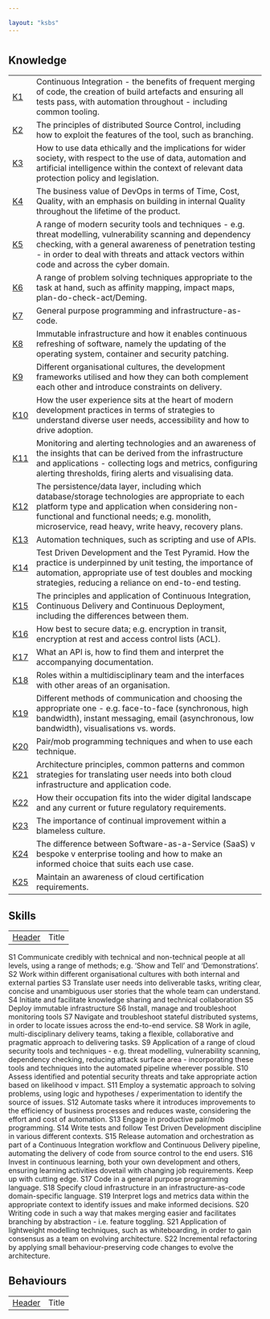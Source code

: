 ```yaml
---

layout: "ksbs"
---
```

#

## Knowledge

|  |  |
| - | - |
| [K1](../tags/k1) | Continuous Integration - the benefits of frequent merging of code, the creation of build artefacts and ensuring all tests pass, with automation throughout - including common tooling. |
| [K2](../tags/k2) | The principles of distributed Source Control, including how to exploit the features of the tool, such as branching. |
| [K3](../tags/k3) | How to use data ethically and the implications for wider society, with respect to the use of data, automation and artificial intelligence within the context of relevant data protection policy and legislation. |
| [K4](../tags/k4) | The business value of DevOps in terms of Time, Cost, Quality, with an emphasis on building in internal Quality throughout the lifetime of the product. |
| [K5](../tags/k5) | A range of modern security tools and techniques - e.g. threat modelling, vulnerability scanning and dependency checking, with a general awareness of penetration testing - in order to deal with threats and attack vectors within code and across the cyber domain. |
| [K6](../tags/k6) | A range of problem solving techniques appropriate to the task at hand, such as affinity mapping, impact maps, plan-do-check-act/Deming. |
| [K7](../tags/k7) | General purpose programming and infrastructure-as-code. |
| [K8](../tags/k8) | Immutable infrastructure and how it enables continuous refreshing of software, namely the updating of the operating system, container and security patching. |
| [K9](../tags/k9) | Different organisational cultures, the development frameworks utilised and how they can both complement each other and introduce constraints on delivery. |
| [K10](../tags/k10) | How the user experience sits at the heart of modern development practices in terms of strategies to understand diverse user needs, accessibility and how to drive adoption. |
| [K11](../tags/k11) |  Monitoring and alerting technologies and an awareness of the insights that can be derived from the infrastructure and applications - collecting logs and metrics, configuring alerting thresholds, firing alerts and visualising data. |
| [K12](../tags/k12) | The persistence/data layer, including which database/storage technologies are appropriate to each platform type and application when considering non-functional and functional needs; e.g. monolith, microservice, read heavy, write heavy, recovery plans. |
| [K13](../tags/k13) | Automation techniques, such as scripting and use of APIs. |
| [K14](../tags/k14) | Test Driven Development and the Test Pyramid. How the practice is underpinned by unit testing, the importance of automation, appropriate use of test doubles and mocking strategies, reducing a reliance on end-to-end testing. |
| [K15](../tags/k15) | The principles and application of Continuous Integration, Continuous Delivery and Continuous Deployment, including the differences between them. |
| [K16](../tags/k16) | How best to secure data; e.g. encryption in transit, encryption at rest and access control lists (ACL). |
| [K17](../tags/k17) | What an API is, how to find them and interpret the accompanying documentation. |
| [K18](../tags/k18) | Roles within a multidisciplinary team and the interfaces with other areas of an organisation. |
| [K19](../tags/k19) | Different methods of communication and choosing the appropriate one - e.g. face-to-face (synchronous, high bandwidth), instant messaging, email (asynchronous, low bandwidth), visualisations vs. words. |
| [K20](../tags/k20) | Pair/mob programming techniques and when to use each technique. |
| [K21](../tags/k21) | Architecture principles, common patterns and common strategies for translating user needs into both cloud infrastructure and application code. |
| [K22](../tags/k22) | How their occupation fits into the wider digital landscape and any current or future regulatory requirements. |
| [K23](../tags/k23) | The importance of continual improvement within a blameless culture. |
| [K24](../tags/k24) | The difference between Software-as-a-Service (SaaS) v bespoke v enterprise tooling and how to make an informed choice that suits each use case. |
| [K25](../tags/k25) | Maintain an awareness of cloud certification requirements. |

## Skills

|  |  |
| - | - |
| [Header](../tags/example/) | Title |
S1 Communicate credibly with technical and non-technical people at all levels, using a range of methods; e.g. ‘Show and Tell’ and ‘Demonstrations’.
S2 Work within different organisational cultures with both internal and external parties
S3 Translate user needs into deliverable tasks, writing clear, concise and unambiguous user stories that the whole team can understand.
S4 Initiate and facilitate knowledge sharing and technical collaboration
S5 Deploy immutable infrastructure
S6 Install, manage and troubleshoot monitoring tools
S7 Navigate and troubleshoot stateful distributed systems, in order to locate issues across the end-to-end service.
S8 Work in agile, multi-disciplinary delivery teams, taking a flexible, collaborative and pragmatic approach to delivering tasks.
S9 Application of a range of cloud security tools and techniques - e.g. threat modelling, vulnerability scanning, dependency checking, reducing attack surface area - incorporating these tools and techniques into the automated pipeline wherever possible.
S10 Assess identified and potential security threats and take appropriate action based on likelihood v impact.
S11 Employ a systematic approach to solving problems, using logic and hypotheses / experimentation to identify the source of issues.
S12 Automate tasks where it introduces improvements to the efficiency of business processes and reduces waste, considering the effort and cost of automation.
S13 Engage in productive pair/mob programming.
S14 Write tests and follow Test Driven Development discipline in various different contexts.
S15 Release automation and orchestration as part of a Continuous Integration workflow and Continuous Delivery pipeline, automating the delivery of code from source control to the end users.
S16 Invest in continuous learning, both your own development and others, ensuring learning activities dovetail with changing job requirements. Keep up with cutting edge.
S17 Code in a general purpose programming language.
S18 Specify cloud infrastructure in an infrastructure-as-code domain-specific language.
S19 Interpret logs and metrics data within the appropriate context to identify issues and make informed decisions.
S20 Writing code in such a way that makes merging easier and facilitates branching by abstraction - i.e. feature toggling.
S21 Application of lightweight modelling techniques, such as whiteboarding, in order to gain consensus as a team on evolving architecture.
S22 Incremental refactoring by applying small behaviour-preserving code changes to evolve the architecture.

## Behaviours

|  |  |
| - | - |
| [Header](../tags/example/) | Title |
